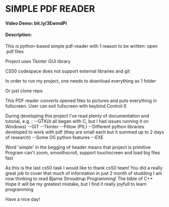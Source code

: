 # SIMPLE PDF READER
#### Video Demo: bit.ly/3EwmdPi
#### Description:
This is python-based simple pdf-reader with 1 reason to be written: open .pdf files

Project uses Tkinter GUI library

CS50 codespace does not support external libraries and git

In order to run my project, one needs to download everything as 1 folder

Or just clone repo

This PDF reader converts opened files to pictures and puts everything
in fullscreen. User can exit fullscreen with keybind Control-E

During developing this project I've read plenty of documentation and tutorial, e.g. :
--GTK(it all began with C, but I had issues running it on Windows)
--GIT
--Tkinter
--Pillow (PIL)
--Different python libraries developed to work with pdf (they are small each but it summed up to 2 days of research)
--Some OS python features
--EXE

Word 'simple' in the begging of header means that project is primitive
Program can't zoom, smoothscroll, support touchscreen and load big files fast

As this is the last cs50 task I would like to thank cs50 team! 
You did a really great job to cover that much of information in just 2 month of studding
I am now thinking to read Bjarne Stroustrup Programming! The bible of C++
Hope it will be my greatest mistake, but I find it really joyfull to learn programming

Have a nice day!
